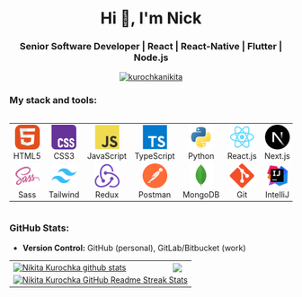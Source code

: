 <h1 align="center">Hi 👋, I'm Nick</h1>
<h3 align="center">Senior Software Developer | React | React-Native | Flutter | Node.js</h3>

<div>
    <p align="center">
        <a href="https://github-profile-trophy.vercel.app" style="display: flex; justify-content: center;" align="center" >
            <img style="display: block; margin-left: auto; margin-right: auto"
                src="https://github-profile-trophy.vercel.app/?username=kurochkanikita&theme=flat&rank=SECRET,SSS,SS,S,AAA,AA,A,B,C&column=-1"
                alt="kurochkanikita"
            />  
        </a>
    </p>
</div>

### My stack and tools:

<div style="display: flex; align-items: center; justify-content: center;">
<table align="center">
  <tr>
    <td align="center"  width="88">
        <img src="./images/01-html5.svg" alt="HTML5" width="44" height="44"/>
        <br>HTML5
    </td>
    <td align="center" width="88">
        <img src="./images/02-css3.svg" alt="CSS3" width="44" height="44"/>
        <br>CSS3
    </td>
    <td align="center" width="88">
        <img src="./images/03-javascript.svg" alt="JS" width="44" height="44"/>
        <br>JavaScript
    </td>
    <td align="center" width="88">
        <img src="./images/04-typescript.svg" alt="TS" width="44" height="44"/>
        <br>TypeScript
    </td>
    <td align="center" width="88">
        <img src="./images/05-python.svg" alt="Python" width="44" height="44"/>
        <br>Python
    </td>
    <td align="center" width="88">
        <img src="./images/06-react.svg" alt="React" width="44" height="44"/>
        <br>React.js
    </td>
    <td align="center" width="88">
        <img src="./images/07-nextjs.svg" alt="Next.js" width="44" height="44"/>
        <br>Next.js
    </td>
    <td align="center" width="88">
        <img src="./images/08-nodejs.svg" alt="Node.js" width="44" height="44"/>
        <br>Node.js
    </td>
  </tr>
  <tr>
    <td align="center" width="88">
        <img src="./images/10-sass.svg" alt="Sass" width="44" height="44"/>
        <br>Sass
    </td>
    <td align="center"  width="88">
        <img src="./images/12-tailwind.svg" alt="Tailwind" width="44" height="44"/>
        <br>Tailwind
    </td>
    <td align="center" width="88">
        <img src="./images/13-redux.svg" alt="Redux" width="44" height="44"/>
        <br>Redux
    </td>
      <td align="center" width="88">
        <img src="./images/14-postman.svg" alt="Postman" width="44" height="44"/>
        <br>Postman
    </td>
    <td align="center" width="88">
        <img src="./images/15-mongodb.svg" alt="MongoDB" width="44" height="44"/>
        <br>MongoDB
    </td>
    <td align="center" width="88">
        <img src="./images/16-git.svg" alt="Git" width="44" height="44"/>
        <br>Git
    </td>
    <td align="center" width="88">
        <img src="./images/17-intell.svg" alt="Visual Studio Code" width="44" height="44"/>
        <br>IntelliJ
    </td>
    <td align="center" width="88">
        <img src="./images/18-figma.svg" alt="Figma" width="44" height="44"/>
        <br>Figma
    </td>
  </tr>
</table>
</div>

### GitHub Stats:
- **Version Control:** GitHub (personal), GitLab/Bitbucket (work)


<table align="center">
  <tr>
      <td >
        <a href="https://github.com/KurochkaNikita/github-readme-stats">
            <img 
                align="center" 
                src="https://github-readme-stats.vercel.app/api?username=KurochkaNikita&show_icons=true&rank_icon=percentile&include_all_commits=true&theme=buefy&hide_border=true&hide=contribs&show=reviews" 
                alt="Nikita Kurochka github stats" 
            />
        </a>
      </td>
      <td>
        <a ref="https://github.com/KurochkaNikita/github-readme-stats">
            <img align="center" src="https://github-readme-stats.vercel.app/api/top-langs/?username=KurochkaNikita&layout=compact&theme=buefy&langs_count=8&hide_border=true" />
        </a>
      </td>
  </tr>
  <tr>
      <td colspan=2 align="center">
        <a href="https://git.io/streak-stats"> 
            <img 
                src="http://github-readme-streak-stats.herokuapp.com?user=KurochkaNikita&hide_border=true&currStreakLabel=000000&date_format=j%20M%5B%20Y%5D" 
                alt="Nikita Kurochka GitHub Readme Streak Stats" 
            /> 
        </a>
      </td>
  </tr>
</table>
